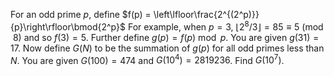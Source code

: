 For an odd prime $p$, define $f(p) = \left\lfloor\frac{2^{(2^p)}}{p}\right\rfloor\bmod{2^p}$
For example, when $p=3$, $\lfloor 2^8/3\rfloor = 85 \equiv 5 \pmod 8$ and so $f(3) = 5$.
Further define $g(p) = f(p)\bmod p$. You are given $g(31) = 17$.
Now define $G(N)$ to be the summation of $g(p)$ for all odd primes less than $N$.
You are given $G(100) = 474$ and $G(10^4) = 2819236$.
Find $G(10^7)$.